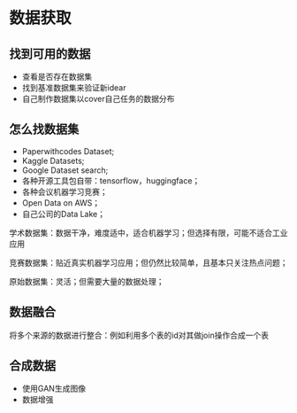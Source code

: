 # 数据获取

## 找到可用的数据

- 查看是否存在数据集
- 找到基准数据集来验证新idear
- 自己制作数据集以cover自己任务的数据分布

## 怎么找数据集

- Paperwithcodes Dataset;
- Kaggle Datasets;
- Google Dataset search;
- 各种开源工具包自带：tensorflow，huggingface；
- 各种会议机器学习竞赛；
- Open Data on AWS；
- 自己公司的Data Lake；



学术数据集：数据干净，难度适中，适合机器学习；但选择有限，可能不适合工业应用

竞赛数据集：贴近真实机器学习应用；但仍然比较简单，且基本只关注热点问题；

原始数据集：灵活；但需要大量的数据处理；



## 数据融合

将多个来源的数据进行整合：例如利用多个表的id对其做join操作合成一个表



## 合成数据

- 使用GAN生成图像
- 数据增强

